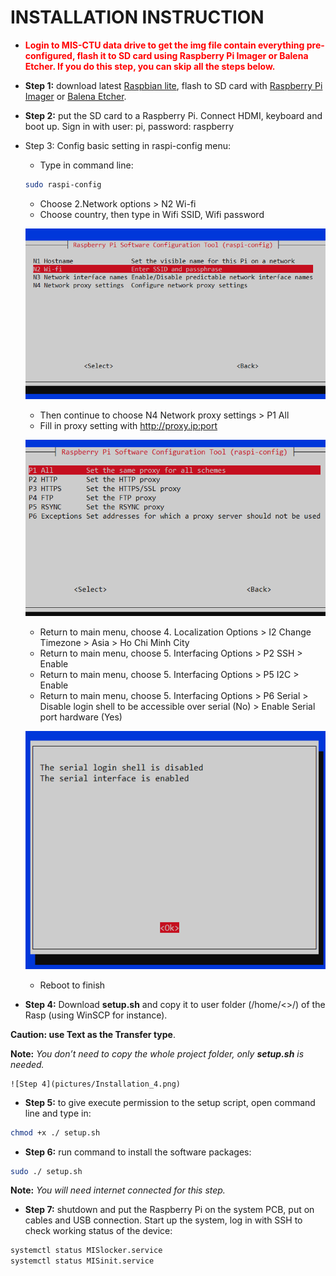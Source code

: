 # INSTALLATION INSTRUCTION


-   <span style="color: red;"><b>Login to MIS-CTU data drive to get the img file contain everything pre-configured, flash it to SD card using Raspberry Pi Imager or Balena Etcher. If you do this step, you can skip all the steps below.</b> </span>

-   **Step 1:** download latest [Raspbian lite], flash to SD card with [Raspberry Pi Imager] or [Balena Etcher].
-	**Step 2:** put the SD card to a Raspberry Pi. Connect HDMI, keyboard and boot up. Sign in with user: pi, password: raspberry
-	Step 3: Config basic setting in raspi-config menu:
    -	Type in command line:
    ```bash
    sudo raspi-config
    ```
    -	Choose 2.Network options > N2 Wi-fi
    -	Choose country, then type in Wifi SSID, Wifi password

    ![Step 1](pictures/Installation_1.png)

    -	Then continue to choose N4 Network proxy settings > P1 All
    -	Fill in proxy setting with <http://proxy.ip:port>

    ![Step 2](pictures/Installation_2.png)

    -	Return to main menu, choose 4. Localization Options > I2 Change Timezone > Asia > Ho Chi Minh City
    -	Return to main menu, choose 5. Interfacing Options > P2 SSH > Enable
    -	Return to main menu, choose 5. Interfacing Options > P5 I2C > Enable
    -	Return to main menu, choose 5. Interfacing Options > P6 Serial > Disable login shell to be accessible over serial (No) > Enable Serial port hardware (Yes)

    ![Step 3](pictures/Installation_3.png)

    -   Reboot to finish
-   **Step 4:** Download **setup.sh** and copy it to user folder (/home/<<user>>/) of the Rasp (using WinSCP for instance). 

**Caution: use Text as the Transfer type**.

**Note:** _You don’t need to copy the whole project folder, only **setup.sh** is needed._

    ![Step 4](pictures/Installation_4.png)

-	**Step 5:** to give execute permission to the setup script, open command line and type in:
```bash
chmod +x ./ setup.sh
```
-	**Step 6:** run command to install the software packages:
```bash
sudo ./ setup.sh
```
**Note:** _You will need internet connected for this step._

-	**Step 7:** shutdown and put the Raspberry Pi on the system PCB, put on cables and USB connection. Start up the system, log in with SSH to check working status of the device:
```bash
systemctl status MISlocker.service
systemctl status MISinit.service
```

<!-- Links -->
[Raspbian lite]: https://www.raspberrypi.org/downloads/raspbian/
[Balena Etcher]: https://www.balena.io/etcher/
[Raspberry Pi Imager]: https://www.raspberrypi.org/downloads/
